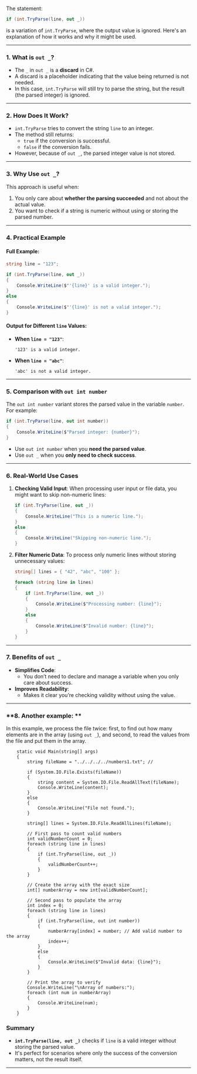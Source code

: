 The statement:

```csharp
if (int.TryParse(line, out _))
```

is a variation of `int.TryParse`, where the output value is ignored. Here's an explanation of how it works and why it might be used.

---

### **1. What is `out _`?**
- The `_` in `out _` is a **discard** in C#.
- A discard is a placeholder indicating that the value being returned is not needed.
- In this case, `int.TryParse` will still try to parse the string, but the result (the parsed integer) is ignored.

---

### **2. How Does It Work?**
- `int.TryParse` tries to convert the string `line` to an integer.
- The method still returns:
  - `true` if the conversion is successful.
  - `false` if the conversion fails.
- However, because of `out _`, the parsed integer value is not stored.

---

### **3. Why Use `out _`?**
This approach is useful when:
1. You only care about **whether the parsing succeeded** and not about the actual value.
2. You want to check if a string is numeric without using or storing the parsed number.

---

### **4. Practical Example**

#### Full Example:
```csharp
string line = "123";

if (int.TryParse(line, out _))
{
    Console.WriteLine($"'{line}' is a valid integer.");
}
else
{
    Console.WriteLine($"'{line}' is not a valid integer.");
}
```

#### Output for Different `line` Values:
- **When `line = "123"`**:
  ```
  '123' is a valid integer.
  ```
- **When `line = "abc"`**:
  ```
  'abc' is not a valid integer.
  ```

---

### **5. Comparison with `out int number`**
The `out int number` variant stores the parsed value in the variable `number`. For example:

```csharp
if (int.TryParse(line, out int number))
{
    Console.WriteLine($"Parsed integer: {number}");
}
```

- Use `out int number` when you **need the parsed value**.
- Use `out _` when you **only need to check success**.

---

### **6. Real-World Use Cases**

1. **Checking Valid Input**:
   When processing user input or file data, you might want to skip non-numeric lines:
   ```csharp
   if (int.TryParse(line, out _))
   {
       Console.WriteLine("This is a numeric line.");
   }
   else
   {
       Console.WriteLine("Skipping non-numeric line.");
   }
   ```

2. **Filter Numeric Data**:
   To process only numeric lines without storing unnecessary values:
   ```csharp
   string[] lines = { "42", "abc", "100" };

   foreach (string line in lines)
   {
       if (int.TryParse(line, out _))
       {
           Console.WriteLine($"Processing number: {line}");
       }
       else
       {
           Console.WriteLine($"Invalid number: {line}");
       }
   }
   ```

---

### **7. Benefits of `out _`**
- **Simplifies Code**:
  - You don’t need to declare and manage a variable when you only care about success.
- **Improves Readability**:
  - Makes it clear you’re checking validity without using the value.

---

### **8. Another example: **
In this example, we process the file twice: first, to find out how many elements are in the array (using `out _`), and second, to read the values from the file and put them in the array.
```
    static void Main(string[] args)
    {
        string fileName = "../../../../numbers1.txt"; // 

        if (System.IO.File.Exists(fileName))
        {
            string content = System.IO.File.ReadAllText(fileName);
            Console.WriteLine(content);
        }
        else
        {
            Console.WriteLine("File not found.");
        }

        string[] lines = System.IO.File.ReadAllLines(fileName);

        // First pass to count valid numbers
        int validNumberCount = 0;
        foreach (string line in lines)
        {
            if (int.TryParse(line, out _))
            {
                validNumberCount++;
            }
        }

        // Create the array with the exact size
        int[] numberArray = new int[validNumberCount];

        // Second pass to populate the array
        int index = 0;
        foreach (string line in lines)
        {
            if (int.TryParse(line, out int number))
            {
                numberArray[index] = number; // Add valid number to the array
                index++;
            }
            else
            {
                Console.WriteLine($"Invalid data: {line}");
            }
        }

        // Print the array to verify
        Console.WriteLine("\nArray of numbers:");
        foreach (int num in numberArray)
        {
            Console.WriteLine(num);
        }
    }
```
### Summary
- **`int.TryParse(line, out _)`** checks if `line` is a valid integer without storing the parsed value.
- It's perfect for scenarios where only the success of the conversion matters, not the result itself.

---
